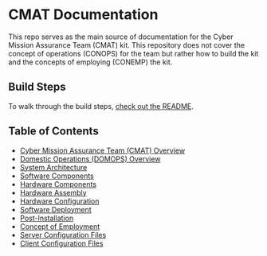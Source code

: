 # CMAT Documentation

This repo serves as the main source of documentation for the Cyber Mission Assurance Team (CMAT) kit. This repository does not cover the concept of operations (CONOPS) for the team but rather how to build the kit and the concepts of employing (CONEMP) the kit.

## Build Steps
To walk through the build steps, [check out the README](topics/README.md).

## Table of Contents

- [Cyber Mission Assurance Team (CMAT) Overview](./topics/cmat-overview.md)
- [Domestic Operations (DOMOPS) Overview](./topics/domops-overview.md)
- [System Architecture](./topics/system-architecture.md)
- [Software Components](./topics/software-components.md)
- [Hardware Components](./topics/hardware-components.md)
- [Hardware Assembly](./topics/hardware-assembly.md)
- [Hardware Configuration](hardware-configuration.md)
- [Software Deployment](./topics/software-deployment.md)
- [Post-Installation](./topics/post-install.md)
- [Concept of Employment](./topics/cmat-conemp.md)
- [Server Configuration Files](./conf/server_config.md)
- [Client Configuration Files](./conf/client_config.md)
